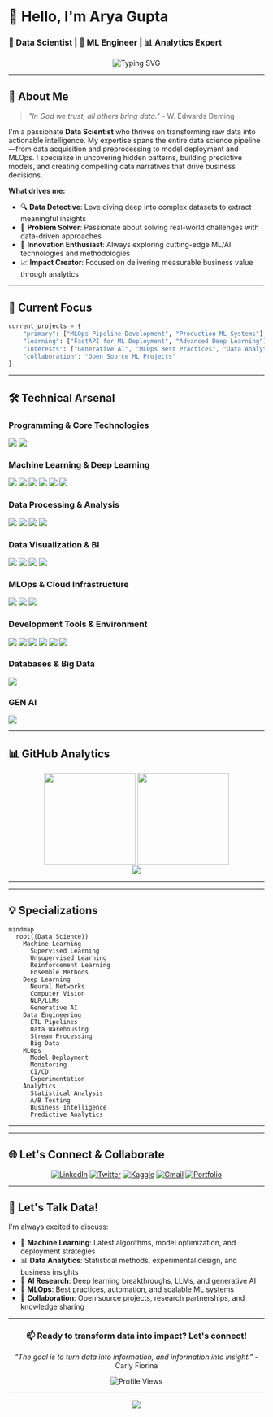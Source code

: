 # 👋 Hello, I'm **Arya Gupta** 
### 🔬 Data Scientist | 🤖 ML Engineer | 📊 Analytics Expert

<div align="center">
  
  ![Typing SVG](https://readme-typing-svg.herokuapp.com?font=Fira+Code&size=22&duration=3000&pause=1000&color=36BCF7&center=true&vCenter=true&width=600&lines=Transforming+Data+into+Insights;Building+Intelligent+ML+Solutions;Passionate+about+AI+%26+Deep+Learning;Always+Learning%2C+Always+Growing)
  
</div>

---

## 🧠 **About Me**

> *"In God we trust, all others bring data."* - W. Edwards Deming

I'm a passionate **Data Scientist** who thrives on transforming raw data into actionable intelligence. My expertise spans the entire data science pipeline—from data acquisition and preprocessing to model deployment and MLOps. I specialize in uncovering hidden patterns, building predictive models, and creating compelling data narratives that drive business decisions.

**What drives me:**
- 🔍 **Data Detective**: Love diving deep into complex datasets to extract meaningful insights
- 🎯 **Problem Solver**: Passionate about solving real-world challenges with data-driven approaches  
- 🚀 **Innovation Enthusiast**: Always exploring cutting-edge ML/AI technologies and methodologies
- 📈 **Impact Creator**: Focused on delivering measurable business value through analytics

---

## 🎯 **Current Focus**

```python
current_projects = {
    "primary": ["MLOps Pipeline Development", "Production ML Systems"],
    "learning": ["FastAPI for ML Deployment", "Advanced Deep Learning"],
    "interests": ["Generative AI", "MLOps Best Practices", "Data Analytics"],
    "collaboration": "Open Source ML Projects"
}
```

---

## 🛠️ **Technical Arsenal**

### **Programming & Core Technologies**
<div align="left">
  <img src="https://img.shields.io/badge/Python-3776AB?style=for-the-badge&logo=python&logoColor=white" />
  <img src="https://img.shields.io/badge/SQL-4479A1?style=for-the-badge&logo=mysql&logoColor=white" />
</div>

### **Machine Learning & Deep Learning**
<div align="left">
  <img src="https://img.shields.io/badge/TensorFlow-FF6F00?style=for-the-badge&logo=tensorflow&logoColor=white" />
  <img src="https://img.shields.io/badge/PyTorch-EE4C2C?style=for-the-badge&logo=pytorch&logoColor=white" />
  <img src="https://img.shields.io/badge/Keras-FF0000?style=for-the-badge&logo=keras&logoColor=white" />
  <img src="https://img.shields.io/badge/Scikit--Learn-F7931E?style=for-the-badge&logo=scikit-learn&logoColor=white" />
  <img src="https://img.shields.io/badge/XGBoost-FF6600?style=for-the-badge&logo=xgboost&logoColor=white" />
  <img src="https://img.shields.io/badge/LightGBM-02569B?style=for-the-badge&logo=lightgbm&logoColor=white" />
</div>

### **Data Processing & Analysis**
<div align="left">
  <img src="https://img.shields.io/badge/Pandas-150458?style=for-the-badge&logo=pandas&logoColor=white" />
  <img src="https://img.shields.io/badge/NumPy-013243?style=for-the-badge&logo=numpy&logoColor=white" />
  <img src="https://img.shields.io/badge/SciPy-8CAAE6?style=for-the-badge&logo=scipy&logoColor=white" />
  <img src="https://img.shields.io/badge/Polars-CD792C?style=for-the-badge&logo=polars&logoColor=white" />
</div>

### **Data Visualization & BI**
<div align="left">
  <img src="https://img.shields.io/badge/Matplotlib-11557C?style=for-the-badge&logo=matplotlib&logoColor=white" />
  <img src="https://img.shields.io/badge/Seaborn-3776AB?style=for-the-badge&logo=seaborn&logoColor=white" />
  <img src="https://img.shields.io/badge/Plotly-3F4F75?style=for-the-badge&logo=plotly&logoColor=white" />
  <img src="https://img.shields.io/badge/Tableau-E97627?style=for-the-badge&logo=tableau&logoColor=white" />
</div>

### **MLOps & Cloud Infrastructure**
<div align="left">
  <img src="https://img.shields.io/badge/MLflow-0194E2?style=for-the-badge&logo=mlflow&logoColor=white" />
  <img src="https://img.shields.io/badge/Optuna-4285F4?style=for-the-badge&logo=optuna&logoColor=white" />
  <img src="https://img.shields.io/badge/Docker-2496ED?style=for-the-badge&logo=docker&logoColor=white" />
</div>

### **Development Tools & Environment**
<div align="left">
  <img src="https://img.shields.io/badge/Jupyter-F37626?style=for-the-badge&logo=jupyter&logoColor=white" />
  <img src="https://img.shields.io/badge/VS_Code-007ACC?style=for-the-badge&logo=visual-studio-code&logoColor=white" />
  <img src="https://img.shields.io/badge/PyCharm-000000?style=for-the-badge&logo=pycharm&logoColor=white" />
  <img src="https://img.shields.io/badge/Git-F05032?style=for-the-badge&logo=git&logoColor=white" />
  <img src="https://img.shields.io/badge/GitHub-181717?style=for-the-badge&logo=github&logoColor=white" />
  <img src="https://img.shields.io/badge/DVC-945DD6?style=for-the-badge&logo=dvc&logoColor=white" />
</div>

### **Databases & Big Data**
<div align="left">
  <img src="https://img.shields.io/badge/MySQL-4479A1?style=for-the-badge&logo=mysql&logoColor=white" />
</div>

### **GEN AI**
<div align="left">
  <img src="https://img.shields.io/badge/Langchain-F37626?style=for-the-badge&logo=jupyter&logoColor=white"/>
</div>

---

## 📊 **GitHub Analytics**

<div align="center">
  
  <img height="180em" src="https://github-readme-stats.vercel.app/api?username=realaryagupta&show_icons=true&theme=tokyonight&include_all_commits=true&count_private=true&hide_border=true&bg_color=0D1117&title_color=58A6FF&text_color=C9D1D9&icon_color=1F6FEB"/>
  
  <img height="180em" src="https://github-readme-stats.vercel.app/api/top-langs/?username=realaryagupta&layout=compact&langs_count=8&theme=tokyonight&hide_border=true&bg_color=0D1117&title_color=58A6FF&text_color=C9D1D9"/>
  
</div>

<div align="center">
  
  
</div>

<div align="center">
  
  <img src="https://github-readme-activity-graph.vercel.app/graph?username=realaryagupta&theme=tokyo-night&hide_border=true&bg_color=0D1117&color=58A6FF&line=1F6FEB&point=FF7B72"/>
  
</div>

---

---

## 💡 **Specializations**

```mermaid
mindmap
  root((Data Science))
    Machine Learning
      Supervised Learning
      Unsupervised Learning
      Reinforcement Learning
      Ensemble Methods
    Deep Learning
      Neural Networks
      Computer Vision
      NLP/LLMs
      Generative AI
    Data Engineering
      ETL Pipelines
      Data Warehousing
      Stream Processing
      Big Data
    MLOps
      Model Deployment
      Monitoring
      CI/CD
      Experimentation
    Analytics
      Statistical Analysis
      A/B Testing
      Business Intelligence
      Predictive Analytics
```

---


<!--
## 📈 **Featured Projects**

<div align="center">

| 🔗 **Project** | 🛠️ **Tech Stack** | 📊 **Domain** |
|:---------------|:-------------------|:---------------|
| [🎯 Customer Churn Prediction](https://github.com/realaryagupta) | Python, XGBoost, MLflow | Business Analytics |
| [🧠 NLP Sentiment Analysis](https://github.com/realaryagupta) | TensorFlow, BERT, FastAPI | Natural Language Processing |
| [📱 Computer Vision App](https://github.com/realaryagupta) | PyTorch, OpenCV, Streamlit | Computer Vision |
| [⚡ Real-time ML Pipeline](https://github.com/realaryagupta) | Apache Kafka, Docker, K8s | MLOps |

</div>
-->



---

## 🌐 **Let's Connect & Collaborate**

<div align="center">

[![LinkedIn](https://img.shields.io/badge/LinkedIn-0A66C2?style=for-the-badge&logo=linkedin&logoColor=white)](https://www.linkedin.com/in/arya-gupta-9b5873218)
[![Twitter](https://img.shields.io/badge/Twitter-1DA1F2?style=for-the-badge&logo=twitter&logoColor=white)](https://www.x.com/realaryagupta)
[![Kaggle](https://img.shields.io/badge/Kaggle-20BEFF?style=for-the-badge&logo=kaggle&logoColor=white)](https://kaggle.com/realaryagupta)
[![Gmail](https://img.shields.io/badge/Gmail-D14836?style=for-the-badge&logo=gmail&logoColor=white)](mailto:aryagupta2108.ag@gmail.com)
[![Portfolio](https://img.shields.io/badge/Portfolio-FF5722?style=for-the-badge&logo=google-chrome&logoColor=white)](https://realaryagupta.github.io/my_portfolio/)

</div>

---

## 💬 **Let's Talk Data!**

I'm always excited to discuss:
- 🤖 **Machine Learning**: Latest algorithms, model optimization, and deployment strategies
- 📊 **Data Analytics**: Statistical methods, experimental design, and business insights
- 🧠 **AI Research**: Deep learning breakthroughs, LLMs, and generative AI
- 🚀 **MLOps**: Best practices, automation, and scalable ML systems
- 🤝 **Collaboration**: Open source projects, research partnerships, and knowledge sharing

---

<div align="center">
  
### 📫 **Ready to transform data into impact? Let's connect!**

*"The goal is to turn data into information, and information into insight."* - Carly Fiorina

![Profile Views](https://komarev.com/ghpvc/?username=realaryagupta&color=brightgreen&style=for-the-badge)

</div>

---

<div align="center">
  <img src="https://capsule-render.vercel.app/api?type=waving&color=gradient&height=100&section=footer&animation=twinkling"/>
</div>
